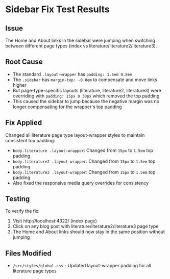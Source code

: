 # Sidebar Fix Test Results

## Issue
The Home and About links in the sidebar were jumping when switching between different page types (index vs literature/literature2/literature3).

## Root Cause
- The standard `.layout-wrapper` has `padding: 1.5em 0.8em` 
- The `.sidebar` has `margin-top: -0.8em` to compensate and move links higher
- But page-type-specific layouts (literature, literature2, literature3) were overriding with `padding: 15px 0 30px` which removed the top padding
- This caused the sidebar to jump because the negative margin was no longer compensating for the wrapper's top padding

## Fix Applied
Changed all literature page type layout-wrapper styles to maintain consistent top padding:
- `body.literature .layout-wrapper`: Changed from `15px` to `1.5em` top padding
- `body.literature2 .layout-wrapper`: Changed from `15px` to `1.5em` top padding  
- `body.literature3 .layout-wrapper`: Changed from `15px` to `1.5em` top padding
- Also fixed the responsive media query overrides for consistency

## Testing
To verify the fix:
1. Visit http://localhost:4322/ (index page)
2. Click on any blog post with literature/literature2/literature3 page type
3. The Home and About links should now stay in the same position without jumping

## Files Modified
- `/src/styles/global.css` - Updated layout-wrapper padding for all literature page types